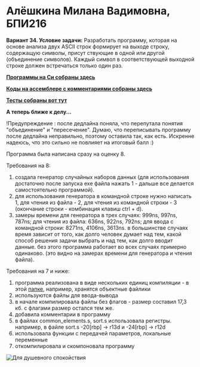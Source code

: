 # __Алёшкина Милана Вадимовна, БПИ216__

__Вариант 34. Условие задачи:__ Разработать программу, которая на основе анализа двух ASCII строк формирует на выходе строку, содержащую символы, присут ствующие в одной или другой (объединение символов). Каждый символ в соответствующей выходной строке должен встречаться только один раз. 

[__Программы на Си собраны здесь__]([https://github.com/milashkinaa/CS-Architecture-IHW1/blob/main/program.c](https://github.com/milashkinaa/CS-Architecture-IHW2/tree/main/code)) 

[__Коды на ассемблере с комментариями собраны здесь__]([https://github.com/milashkinaa/CS-Architecture-IHW1/blob/main/program.s](https://github.com/milashkinaa/CS-Architecture-IHW2/tree/main/assembly))

[__Тесты собраны вот тут__](https://github.com/milashkinaa/CS-Architecture-IHW2/tree/main/tests)

__А теперь ближе к делу...__

!Предупреждение : после дедлайна поняла, что перепутала понятия "объединение" и "пересечение". Думаю, что переписывать программу после дедлайна неправильно, поэтому оставила так, как есть. Искренне надеюсь, что это сильно не повлияет на итоговый балл :)

Программа была написана сразу на оценку 8. 

Требования на 8: 

1) создала генератор случайных наборов данных (для использования достаточно после запуска exe файла нажать 1 - дальше все делается самостоятельно программой). 
2) для использования генератора в командной строке нужно написать 1, для чтения из файла - 2, для чтения из командной строки - 3 (окончание строки - комбинация клавиш ctrl + d).
3) замеры времени для генератора в трех случаях: 999ns, 997ns, 787ns; для чтения из файла: 636ns, 922ns, 792ns; для ввода с командной строки: 8271ns, 4106ns, 3613ns. в большинстве случаях время зависит от того, как долго человек думает над тем, какой способ решения задачи выбрать и над тем, как долго вводит данные. без этого программа работает во всех случаях примерно одинаково. (это видно на замерах времени для генератора и чтения файла).

Требования на 7 и ниже:

1) программа реализована в виде нескольких единиц компиляции - в этой [папке](https://github.com/milashkinaa/CS-Architecture-IHW2/tree/main/object_files), например, хранятся объектные файлики
2) используются файлы для ввода-вывода
3) в начале компилировала файлы без флагов - размер составил 17,3 кб. с флагами размер остался тем же.
4) добавила комментарии в программу
5) в файлах common_elements.s, sort.s использовала регистры. например, в файле sort.s -20[rbp] -> r13d и -24[rbp] -> r12d
6) использовала функции с передачей параметров, локальные переменные
7) откомпилировала и скомпоновала программу

![Для душевного спокойствия](https://sun9-33.userapi.com/impg/rBctBrQ5PZQB-C4G2HZ2I4X5_kSxg606zR-u9Q/mum66TY-USw.jpg?size=1125x1395&quality=95&sign=59dd517ab4df415d6a257ed58582c140&type=album "Для душевного спокойствия")
